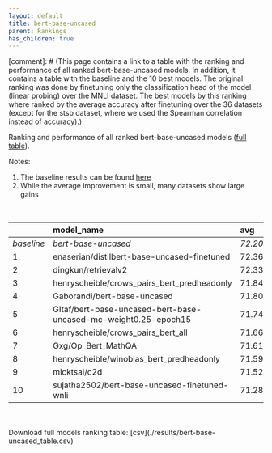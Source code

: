 ```yaml
---
layout: default
title: bert-base-uncased
parent: Rankings
has_children: true
---
```

[comment]: # (This page contains a link to a table with the ranking and performance of all ranked bert-base-uncased models. In addition, it contains a table with the baseline and the 10 best models. The original ranking was done by finetuning only the classification head of the model (linear probing) over the MNLI dataset.  The best models  by this ranking where ranked by the average accuracy after finetuning over the 36 datasets (except for the stsb dataset, where we used the Spearman correlation instead of accuracy).)

Ranking and performance of all ranked bert-base-uncased models ([full table](./results/bert-base-uncased_table.csv)).

Notes:
1. The baseline results can be found [here](bert-base-uncased_pretrain_scores_table)
1. While the average improvement is small, many datasets show large gains
<br>


|            | model_name                                                      | avg     | mnli_lp   | 20_newsgroup   | ag_news   | amazon_reviews_multi   | anli    | boolq   | cb      | cola    | copa    | dbpedia   | esnli   | financial_phrasebank   | imdb    | isear   | mnli    | mrpc    | multirc   | poem_sentiment   | qnli    | qqp     | rotten_tomatoes   | rte     | sst2    | sst_5bins   | stsb    | trec_coarse   | trec_fine   | tweet_ev_emoji   | tweet_ev_emotion   | tweet_ev_hate   | tweet_ev_irony   | tweet_ev_offensive   | tweet_ev_sentiment   | wic     | wnli    | wsc     | yahoo_answers   |
|:-----------|:----------------------------------------------------------------|:--------|:----------|:---------------|:----------|:-----------------------|:--------|:--------|:--------|:--------|:--------|:----------|:--------|:-----------------------|:--------|:--------|:--------|:--------|:----------|:-----------------|:--------|:--------|:------------------|:--------|:--------|:------------|:--------|:--------------|:------------|:-----------------|:-------------------|:----------------|:-----------------|:---------------------|:---------------------|:--------|:--------|:--------|:----------------|
| *baseline* | *bert-base-uncased*                                             | *72.20* | *nan*     | *83.05*        | *89.59*   | *65.92*                | *46.95* | *68.96* | *64.38* | *81.83* | *49.45* | *78.16*   | *89.70* | *68.53*                | *91.58* | *69.07* | *83.73* | *81.99* | *59.97*   | *66.68*          | *89.88* | *90.27* | *84.85*           | *59.98* | *91.97* | *52.80*     | *85.86* | *96.06*       | *68.33*     | *36.01*          | *79.91*            | *52.85*         | *67.76*          | *85.37*              | *69.48*              | *63.25* | *50.56* | *62.12* | *72.32*         |
| 1          | enaserian/distilbert-base-uncased-finetuned                     | 72.36   | 54.19     | 75.60          | 69.82     | 81.80                  | 47.59   | 64.29   | 56.00   | 82.55   | 59.78   | 83.55     | 90.10   | 36.44                  | 85.08   | 71.90   | 90.10   | 83.33   | 63.17     | 91.59            | 47.59   | 90.59   | 52.22             | 62.09   | 66.22   | 91.51       | 86.40   | 66.35         | 96.40       | 80.72            | 52.36              | 69.01           | 83.95            | 83.71                | 62.09                | 63.46   | 49.30   | 90.00   | 78.40           |
| 2          | dingkun/retrievalv2                                             | 72.33   | 41.04     | 82.89          | 89.87     | 66.46                  | 45.78   | 69.33   | 64.29   | 80.82   | 53.00   | 77.50     | 89.55   | 83.80                  | 90.76   | 69.69   | 84.14   | 83.33   | 59.26     | 69.23            | 91.03   | 89.53   | 84.99             | 62.45   | 91.17   | 51.76       | 86.14   | 97.00         | 78.00       | 36.33            | 79.66              | 51.14           | 64.80            | 83.72                | 70.56                | 63.01   | 26.76   | 63.46   | 72.77           |
| 3          | henryscheible/crows_pairs_bert_predheadonly                     | 71.84   | 47.23     | 82.86          | 89.77     | 66.08                  | 47.12   | 70.52   | 41.07   | 82.36   | 52.00   | 77.50     | 90.39   | 71.50                  | 91.45   | 71.12   | 83.94   | 82.60   | 60.77     | 66.35            | 90.65   | 90.42   | 84.80             | 60.65   | 92.32   | 52.71       | 85.67   | 96.40         | 66.80       | 36.04            | 78.82              | 53.87           | 66.58            | 85.70                | 69.03                | 63.32   | 49.30   | 63.46   | 72.20           |
| 4          | Gaborandi/bert-base-uncased                                     | 71.80   | 51.13     | 82.25          | 89.03     | 65.74                  | 47.09   | 67.71   | 75.00   | 79.67   | 53.00   | 78.23     | 90.21   | 69.50                  | 90.81   | 68.64   | 83.15   | 77.94   | 60.71     | 66.35            | 88.71   | 90.04   | 83.86             | 59.93   | 90.48   | 51.49       | 84.88   | 95.20         | 74.20       | 36.21            | 80.30              | 51.41           | 68.49            | 85.47                | 69.20                | 63.79   | 30.99   | 63.46   | 71.50           |
| 5          | GItaf/bert-base-uncased-bert-base-uncased-mc-weight0.25-epoch15 | 71.74   | 42.74     | 81.94          | 89.33     | 65.38                  | 43.03   | 67.58   | 66.07   | 79.87   | 57.00   | 77.77     | 89.30   | 62.00                  | 90.98   | 67.80   | 83.13   | 76.47   | 58.66     | 66.35            | 88.71   | 89.88   | 83.30             | 55.23   | 91.86   | 52.13       | 84.64   | 95.80         | 74.20       | 35.55            | 80.37              | 53.00           | 66.58            | 85.47                | 69.76                | 61.91   | 56.34   | 63.46   | 71.63           |
| 6          | henryscheible/crows_pairs_bert_all                              | 71.66   | 41.73     | 83.59          | 89.40     | 66.18                  | 47.03   | 69.05   | 55.36   | 82.26   | 55.00   | 78.83     | 90.41   | 68.10                  | 91.74   | 69.62   | 84.03   | 78.43   | 55.59     | 66.35            | 90.79   | 88.70   | 84.15             | 57.04   | 92.09   | 53.21       | 85.19   | 96.40         | 68.40       | 35.99            | 80.51              | 50.67           | 68.75            | 84.53                | 70.61                | 61.44   | 46.48   | 61.54   | 72.40           |
| 7          | Gxg/Op_Bert_MathQA                                              | 71.61   | 47.61     | 81.82          | 89.57     | 65.94                  | 47.50   | 67.00   | 69.64   | 82.74   | 38.00   | 78.30     | 90.22   | 66.70                  | 91.15   | 69.04   | 83.48   | 75.98   | 61.57     | 69.23            | 89.80   | 90.43   | 85.18             | 56.32   | 92.55   | 52.53       | 84.67   | 95.80         | 74.60       | 36.03            | 80.72              | 51.18           | 65.18            | 85.00                | 68.53                | 57.84   | 49.30   | 63.46   | 71.00           |
| 8          | henryscheible/winobias_bert_predheadonly                        | 71.59   | 47.23     | 66.80          | 89.77     | 71.50                  | 47.12   | 70.52   | 41.07   | 82.36   | 52.00   | 82.86     | 90.39   | 36.04                  | 84.80   | 71.12   | 60.65   | 82.60   | 60.77     | 91.45            | 49.30   | 90.42   | 52.71             | 90.39   | 66.08   | 92.32       | 85.67   | 66.35         | 96.40       | 78.82            | 53.87              | 66.58           | 85.70            | 83.94                | 90.65                | 63.32   | 47.12   | 63.46   | 72.20           |
| 9          | micktsai/c2d                                                    | 71.52   | 47.23     | 83.17          | 89.90     | 66.02                  | 46.91   | 70.52   | 41.07   | 82.74   | 53.00   | 78.17     | 90.26   | 56.30                  | 91.45   | 71.12   | 83.97   | 84.56   | 61.47     | 66.35            | 90.06   | 89.60   | 84.99             | 62.09   | 92.20   | 52.62       | 85.67   | 96.20         | 67.20       | 36.04            | 79.52              | 53.87           | 66.33            | 85.35                | 70.21                | 63.32   | 46.48   | 63.46   | 72.43           |
| 10         | sujatha2502/bert-base-uncased-finetuned-wnli                    | 71.28   | 46.49     | 82.58          | 89.70     | 66.10                  | 46.59   | 68.47   | 67.86   | 82.55   | 45.00   | 77.93     | 89.81   | 52.90                  | 91.46   | 69.36   | 83.88   | 84.56   | 57.84     | 65.38            | 90.10   | 90.58   | 85.18             | 54.51   | 92.09   | 52.35       | 86.04   | 95.00         | 64.00       | 36.29            | 77.97              | 53.77           | 66.96            | 84.65                | 69.31                | 62.07   | 52.11   | 58.65   | 72.33           |


<br>
<br>
Download full models ranking table: [csv](./results/bert-base-uncased_table.csv)